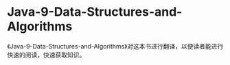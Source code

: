 # Java-9-Data-Structures-and-Algorithms
《Java-9-Data-Structures-and-Algorithms》对这本书进行翻译，以便读者能进行快速的阅读，快速获取知识。
